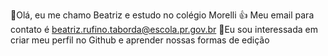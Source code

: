 👋Olá, eu me chamo Beatriz e estudo no colégio Morelli
👍 Meu email para contato é beatriz.rufino.taborda@escola.pr.gov.br
🌱Eu sou interessada em criar meu perfil no Github e aprender nossas formas de edição
